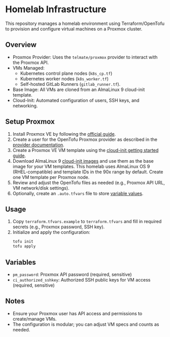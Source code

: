 # Homelab Infrastructure

This repository manages a homelab environment using Terraform/OpenTofu to provision and configure virtual machines on a Proxmox cluster.

## Overview

- Proxmox Provider: Uses the `telmate/proxmox` provider to interact with the Proxmox API.
- VMs Managed:
  - Kubernetes control plane nodes (`k8s_cp.tf`)
  - Kubernetes worker nodes (`k8s_worker.tf`)
  - Self-hosted GitLab Runners (`gitlab_runner.tf`).
- Base Image: All VMs are cloned from an AlmaLinux 9 cloud-init template.
- Cloud-Init: Automated configuration of users, SSH keys, and networking.

## Setup Proxmox

1. Install Proxmox VE by following the [official guide](https://www.proxmox.com/en/products/proxmox-virtual-environment/get-started).
2. Create a user for the OpenTofu Proxmox provider as described in the [provider documentation](https://github.com/Telmate/terraform-provider-proxmox/blob/master/docs/index.md).
3. Create a Proxmox VE VM template using the [cloud-init getting started guide](https://github.com/Telmate/terraform-provider-proxmox/blob/master/docs/guides/cloud-init%20getting%20started.md).
4. Download AlmaLinux 9 [cloud-init images](https://wiki.almalinux.org/cloud/Generic-cloud.html) and use them as the base image for your VM templates. This homelab uses AlmaLinux OS 9 (RHEL-compatible) and template IDs in the 90x range by default. Create one VM template per Proxmox node.
5. Review and adjust the OpenTofu files as needed (e.g., Proxmox API URL, VM network/disk settings).
6. Optionally, create an `.auto.tfvars` file to store [variable values](https://opentofu.org/docs/language/values/variables/#variable-definitions-tfvars-files).

## Usage

1. Copy `terraform.tfvars.example` to `terraform.tfvars` and fill in required secrets (e.g., Proxmox password, SSH key).
2. Initialize and apply the configuration:
   ```sh
   tofu init
   tofu apply
   ```

## Variables

- `pm_password`: Proxmox API password (required, sensitive)
- `ci_authorized_sshkey`: Authorized SSH public keys for VM access (required, sensitive)

## Notes

- Ensure your Proxmox user has API access and permissions to create/manage VMs.
- The configuration is modular; you can adjust VM specs and counts as needed.
